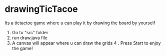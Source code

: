 # drawingTicTacoe
Its a tictactoe game where u can play it by drawing the board by yourself
1. Go to "src" folder
2. run draw.java file
3. A canvas will appear where u can draw the grids
4 . Press Start to enjoy the game!
